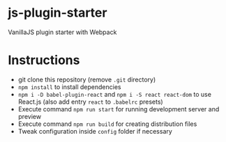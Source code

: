 # js-plugin-starter
VanillaJS plugin starter with Webpack

# Instructions
- git clone this repository (remove `.git` directory)
- `npm install` to install dependencies
- `npm i -D babel-plugin-react` and `npm i -S react react-dom` to use React.js (also add entry `react` to `.babelrc` presets)
- Execute command `npm run start` for running development server and preview
- Execute command `npm run build` for creating distribution files
- Tweak configuration inside `config` folder if necessary
